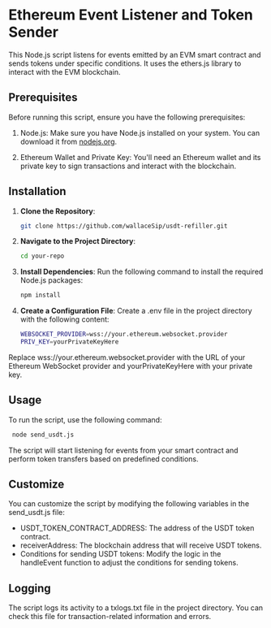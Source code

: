 # Ethereum Event Listener and Token Sender

This Node.js script listens for events emitted by an EVM smart contract and sends tokens under specific conditions. It uses the ethers.js library to interact with the EVM blockchain.

## Prerequisites

Before running this script, ensure you have the following prerequisites:

1. Node.js: Make sure you have Node.js installed on your system. You can download it from [nodejs.org](https://nodejs.org/).

2. Ethereum Wallet and Private Key: You'll need an Ethereum wallet and its private key to sign transactions and interact with the blockchain.

## Installation

1. **Clone the Repository**:

   ```bash
   git clone https://github.com/wallaceSip/usdt-refiller.git

2. **Navigate to the Project Directory**:
   ```bash
   cd your-repo

3. **Install Dependencies**:
Run the following command to install the required Node.js packages:
    ```bash
   npm install

4. **Create a Configuration File**:
Create a .env file in the project directory with the following content:
    ```bash
    WEBSOCKET_PROVIDER=wss://your.ethereum.websocket.provider
    PRIV_KEY=yourPrivateKeyHere

Replace wss://your.ethereum.websocket.provider with the URL of your Ethereum WebSocket provider and yourPrivateKeyHere with your private key.

## Usage

To run the script, use the following command:
   ```bash
    node send_usdt.js
   ```
  
The script will start listening for events from your smart contract and perform token transfers based on predefined conditions.

## Customize

You can customize the script by modifying the following variables in the send_usdt.js file:

- USDT_TOKEN_CONTRACT_ADDRESS: The address of the USDT token contract.
- receiverAddress: The blockchain address that will receive USDT tokens.
- Conditions for sending USDT tokens: Modify the logic in the handleEvent function to adjust the conditions for sending tokens.

## Logging

The script logs its activity to a txlogs.txt file in the project directory. You can check this file for transaction-related information and errors.
